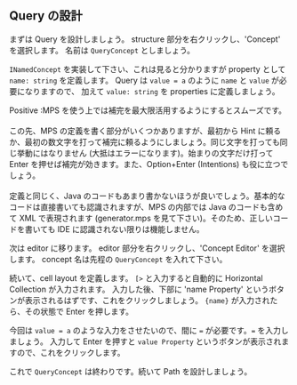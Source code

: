 ## Query の設計

まずは Query を設計しましょう。
structure 部分を右クリックし、'Concept' を選択します。
名前は `QueryConcept` としましょう。

`INamedConcept` を実装して下さい、これは見ると分かりますが property として `name: string` を定義します。
Query は `value = a` のように `name` と `value` が必要になりますので、
加えて `value: string` を properties に定義しましょう。

Positive
:MPS を使う上では補完を最大限活用するようにするとスムーズです。<br><br>この先、MPS の定義を書く部分がいくつかありますが、最初から Hint に頼るか、最初の数文字を打って補完に頼るようにしましょう。同じ文字を打っても同じ挙動にはなりません (大抵はエラーになります)。始まりの文字だけ打って Enter を押せば補完が効きます。また、Option+Enter (Intentions) も役に立つでしょう。<br><br>定義と同じく、Java のコードもあまり書かないほうが良いでしょう。基本的なコードは直接書いても認識されますが、MPS の内部では Java のコードも含めて XML で表現されます (generator.mps を見て下さい)。そのため、正しいコードを書いても IDE に認識されない限りは機能しません。


次は editor に移ります。
editor 部分を右クリックし、'Concept Editor' を選択します。
concept 名は先程の `QueryConcept` を入れて下さい。

続いて、cell layout を定義します。
`[>` と入力すると自動的に Horizontal Collection が入力されます。
入力した後、下部に 'name Property' というボタンが表示されるはずです、これをクリックしましょう。
`{name}` が入力されたら、その状態で Enter を押します。

今回は `value = a` のような入力をさせたいので、間に `=` が必要です。`=` を入力しましょう。
入力して Enter を押すと `value Property` というボタンが表示されますので、これをクリックします。

これで `QueryConcept` は終わりです。続いて Path を設計しましょう。

